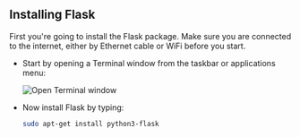 ## Installing Flask

First you're going to install the Flask package. Make sure you are connected to the internet, either by Ethernet cable or WiFi before you start.

- Start by opening a Terminal window from the taskbar or applications menu:

    ![Open Terminal window](images/open-terminal.png)

- Now install Flask by typing:

    ```bash
    sudo apt-get install python3-flask
    ```

